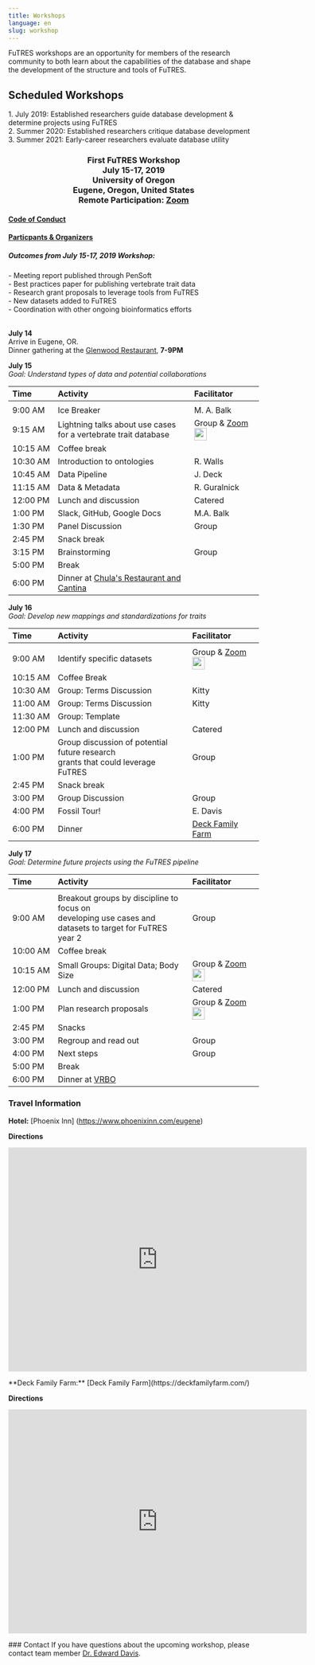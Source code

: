 ```yaml
---
title: Workshops
language: en
slug: workshop
---
```

FuTRES workshops are an opportunity for members of the research community to both learn about the capabilities of the database and shape the development of the structure and tools of FuTRES.

## Scheduled Workshops
<p>1. July 2019: Established researchers guide database development & determine projects using FuTRES<br>
2. Summer 2020: Established researchers critique database development<br>
3. Summer 2021: Early-career researchers evaluate database utility</p>
<h3 style="text-align: center;" markdown="1">
First FuTRES Workshop<br>
July 15-17, 2019<br>
University of Oregon<br>
Eugene, Oregon, United States<br>
Remote Participation: <a href="https://arizona.zoom.us/j/703642783">Zoom</a><br>
</h3>

<h4><a href="https://futres.org/codeofconduct/">Code of Conduct</a></h4>
<h4><a href="https://futres.org/biosketch/">Particpants & Organizers</a></h4>

<h5>Outcomes from July 15-17, 2019 Workshop:</h5>
- Meeting report published through PenSoft<br>
- Best practices paper for publishing vertebrate trait data<br>
- Research grant proposals to leverage tools from FuTRES<br>
- New datasets added to FuTRES<br>
- Coordination with other ongoing bioinformatics efforts<br>
<br>

**July 14**<br>
Arrive in Eugene, OR.<br>
Dinner gathering at the <a href="http://www.glenwoodrestaurants.com">Glenwood Restaurant</a>, <b>7-9PM</b><br>


**July 15**<br>
*Goal: Understand types of data and potential collaborations*

| Time | Activity | Facilitator |
| :--- | :--- | :--- |
| <img width=50/>|<img width=700/>|<img width=250/>|
| 9:00&nbsp;AM | Ice Breaker | M. A. Balk |
| 9:15&nbsp;AM | Lightning talks about use cases for a vertebrate trait database | Group & <a href="https://arizona.zoom.us/j/703642783">Zoom</a> <img src="/media/vidicon.jpeg" width="25"> |
| 10:15&nbsp;AM | Coffee break | |
| 10:30&nbsp;AM | Introduction to ontologies | R. Walls |
| 10:45&nbsp;AM | Data Pipeline | J. Deck |
| 11:15&nbsp;AM | Data & Metadata | R. Guralnick |
| 12:00&nbsp;PM | Lunch and discussion | Catered |
| 1:00&nbsp;PM | Slack, GitHub, Google Docs | M.A. Balk |
| 1:30&nbsp;PM | Panel Discussion | Group |
| 2:45&nbsp;PM | Snack break | |
| 3:15&nbsp;PM | Brainstorming | Group |
| 5:00&nbsp;PM | Break ||
| 6:00&nbsp;PM | Dinner at <a href="https://chulas-cantina.com/">Chula's Restaurant and Cantina</a> ||

**July 16**<br>
*Goal: Develop new mappings and standardizations for traits*

| Time | Activity | Facilitator |
| :--- | :--- | :--- |
|<img width=50/>|<img width=700/>|<img width=250/>|
| 9:00&nbsp;AM | Identify specific datasets | Group & <a href="https://arizona.zoom.us/j/703642783">Zoom</a> <img src="/media/vidicon.jpeg" width="25"> |
| 10:15&nbsp;AM | Coffee Break | |
| 10:30&nbsp;AM | Group: Terms Discussion | Kitty |
| 11:00&nbsp;AM | Group: Terms Discussion | Kitty |
| 11:30&nbsp;AM | Group: Template | |
| 12:00&nbsp;PM | Lunch and discussion | Catered |
| 1:00&nbsp;PM | Group discussion of potential future research <br> grants that could leverage FuTRES | Group |
| 2:45&nbsp;PM | Snack break | |
| 3:00&nbsp;PM | Group Discussion | Group |
| 4:00&nbsp;PM | Fossil Tour! | E. Davis |
| 6:00&nbsp;PM | Dinner | <a href="https://deckfamilyfarm.com/">Deck Family Farm</a> |


**July 17**<br>
*Goal: Determine future projects using the FuTRES pipeline*

| Time | Activity | Facilitator |
| :--- | :--- | :--- |
| <img width=50/>|<img width=700/>|<img width=250/>|
| 9:00&nbsp;AM | Breakout groups by discipline to focus on <br> developing use cases and datasets to target for FuTRES year 2 | Group |
| 10:00&nbsp;AM | Coffee break | |
| 10:15&nbsp;AM | Small Groups: Digital Data; Body Size | Group & <a href="https://arizona.zoom.us/j/703642783">Zoom</a> <img src="/media/vidicon.jpeg" width="25">|
| 12:00&nbsp;PM | Lunch and discussion | Catered |
| 1:00&nbsp;PM | Plan research proposals | Group & <a href="https://arizona.zoom.us/j/703642783">Zoom</a> <img src="/media/vidicon.jpeg" width="25"> |
| 2:45&nbsp;PM | Snacks | |
| 3:00&nbsp;PM | Regroup and read out | Group |
| 4:00&nbsp;PM | Next steps | Group |
| 5:00&nbsp;PM | Break ||
| 6:00&nbsp;PM | Dinner at <a href="https://goo.gl/maps/mAzviYZJfwQLLWmw7">VRBO</a> ||


### Travel Information
**Hotel:** [Phoenix Inn] (https://www.phoenixinn.com/eugene)

**Directions**<br>
<iframe src="https://www.google.com/maps/embed?pb=!1m18!1m12!1m3!1d2867.6704790774124!2d-123.08183858483429!3d44.048861934773804!2m3!1f0!2f0!3f0!3m2!1i1024!2i768!4f13.1!3m3!1m2!1s0x54c11e3d99b087c3%3A0xc244865c1730869a!2sPhoenix+Inn+Suites+Eugene!5e0!3m2!1sen!2sus!4v1559322049919!5m2!1sen!2sus" width="600" height="450" frameborder="0" style="border:0" allowfullscreen></iframe>
</p>
<p>
**Deck Family Farm:** [Deck Family Farm](https://deckfamilyfarm.com/)

**Directions**<br>
<iframe src="https://www.google.com/maps/embed?pb=!1m18!1m12!1m3!1d2859.395897250202!2d-123.34815304949865!3d44.21950697900345!2m3!1f0!2f0!3f0!3m2!1i1024!2i768!4f13.1!3m3!1m2!1s0x54c1007cd9f7eb3f%3A0x9981e40e5724792f!2sDeck+Family+Farm!5e0!3m2!1sen!2sus!4v1561058765889!5m2!1sen!2sus" width="600" height="450" frameborder="0" style="border:0" allowfullscreen></iframe>
</p>
### Contact
If you have questions about the upcoming workshop, please contact team member <a href = "mailto: edavis@uoregon.edu">Dr. Edward Davis</a>.

